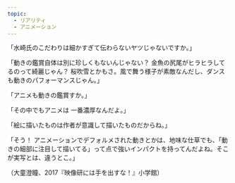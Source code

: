 ```yaml
---
topic:
  - リアリティ
  - アニメーション
---
```

「水崎氏のこだわりは細かすぎて伝わらないヤツじゃないですか。」

「動きの鑑賞自体は別に珍しくもないんじゃない？ 金魚の尻尾がヒラヒラしてるのって綺麗じゃん？ 桜吹雪とかもさ。風で舞う様子が素敵なんだし、ダンスも動きのパフォーマンスじゃん。」

「アニメも動きの鑑賞すか。」

「その中でもアニメは 一番濃厚なんだよ。」

「絵に描いたものは作者が意識して描いたものだからね。」

「そう！ アニメーションでデフォルメされた動きとかは、地味な仕草でも、「動きの細部に注目して描いてる」って点で強いインパクトを持ってんだよね。そこが実写とは、違うとこ。」

（大童澄瞳、2017『映像研には手を出すな！』小学館）